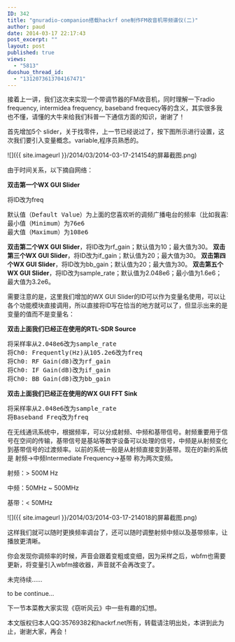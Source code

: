 ```yaml
---
ID: 342
title: "gnuradio-companion搭载hackrf one制作FM收音机带频谱仪(二)"
author: paud
date: 2014-03-17 22:17:43
post_excerpt: ""
layout: post
published: true
views:
  - "5813"
duoshuo_thread_id:
  - "1312073613704167471"
---
```

接着上一讲，我们这次来实现一个带调节器的FM收音机，同时理解一下radio frequency, intermidea frequency, baseband frequecy等的含义，其实很多我也不懂，请懂的大牛来给我们科普一下通信方面的知识，谢谢了！

首先增加5个 slider，关于找零件，上一节已经说过了，按下图所示进行设置，这次我们要引入变量概念。variable,程序员熟悉的。

![]({{ site.imageurl }}/2014/03/2014-03-17-214154的屏幕截图.png)

由于时间关系，以下摘自网络：

<strong>双击第一个WX GUI Slider</strong>

将ID改为freq
<pre>默认值（Default Value）为上面的您喜欢听的调频广播电台的频率（比如我喜欢听的105.2，我这里的默认值就是105.2e6）
最小值（Minimum）为76e6
最大值（Maximum）为108e6</pre>
<strong>双击第二个WX GUI Slider</strong>，将ID改为rf_gain；默认值为10；最大值为30。
<strong>双击第三个WX GUI Slider</strong>，将ID改为if_gain；默认值为20；最大值为30。
<strong>双击第四个WX GUI Slider</strong>，将ID改为bb_gain；默认值为20；最大值为30。
<strong>双击第五个WX GUI Slider</strong>，将ID改为sample_rate；默认值为2.048e6；最小值为1.6e6；最大值为3.2e6。

需要注意的是，这里我们增加的WX GUI Slider的ID可以作为变量名使用，可以让各个功能模块直接调用，所以直接将ID写在恰当的地方就可以了，但显示出来的是变量的值而不是变量名：

<strong>双击上面我们已经正在使用的RTL-SDR Source</strong>
<pre>将采样率从2.048e6改为sample_rate
将Ch0: Frequently(Hz)从105.2e6改为freq
将Ch0: RF Gain(dB)改为rf_gain
将Ch0: IF Gain(dB)改为if_gain
将Ch0: BB Gain(dB)改为bb_gain</pre>
<strong>双击上面我们已经正在使用的WX GUI FFT Sink</strong>
<pre>将采样率从2.048e6改为sample_rate
将Baseband Freq改为freq</pre>
在无线通讯系统中，根据频率，可以分成射频、中频和基带信号。射频重要用于信号在空间的传输，基带信号是基站等数字设备可以处理的信号，中频是从射频变化到基带信号的过渡频率。以前的系统一般是从射频直接变到基带。现在的新的系统是 射频-&gt;中频Intermediate Frequency-&gt;基带 称为两次变频。

射频：&gt; 500M Hz

中频：50MHz ~ 500MHz

基带：&lt; 50MHz

![]({{ site.imageurl }}/2014/03/2014-03-17-214018的屏幕截图.png)

这样我们就可以随时更换频率调台了，还可以随时调整射频中频以及基带频率，让播放更清晰。<span style="line-height: 1.5em">
</span>

你会发现你调频率的时候，声音会跟着变粗或变细，因为采样之后，wbfm也需要更新，将变量引入wbfm接收器，声音就不会再改变了。

未完待续……

to be continue…

下一节本菜教大家实现《窃听风云》中一些有趣的幻想。

本文版权归本人QQ:35769382和hackrf.net所有，转载请注明出处，本讲到此为止，谢谢大家，再会！
